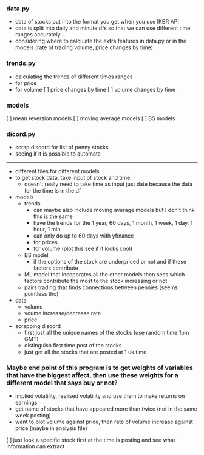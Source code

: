 ### data.py
- data of stocks put into the format you get when you use IKBR API
- data is split into daily and minute dfs so that we can use different time ranges accurately
- considering where to calculate the extra features in data.py or in the models (rate of trading volume, price changes by time)

### trends.py
- calculating the trends of different times ranges
- for price
- for volume
[ ] price changes by time
[ ] volume changes by time

### models
[ ] mean reversion models
[ ] moving average models
[ ] BS models

### dicord.py
- scrap discord for list of penny stocks
- seeing if it is possible to automate

---

- different files for different models
- to get stock data, take input of stock and time
    - doesn't really need to take time as input just date because the data for the time is in the df
- models
    - trends
        - can maybe also include moving average models but I don't think this is the same
        - have the trends for the 1 year, 60 days, 1 month, 1 week, 1 day, 1 hour, 1 min
        - can only do up to 60 days with yfinance
        - for prices
        - for volume (plot this see if it looks cool)
    - BS model
        - if the options of the stock are underpriced or not and if these factors contribute 
    - ML model that incoporates all the other models then sees which factors contribute the most to the stock increasing or not
    - pairs trading that finds connections between pennies (seems pointless tho)
- data
    - volume 
    - voume increase/decrease rate
    - price
- scrapping discord
    - first just all the unique names of the stocks (use random time 1pm GMT)
    - distinguish first time post of the stocks
    - just get all the stocks that are posted at 1 uk time
### Maybe end point of this program is to get weights of variables that have the biggest affect, then use these weights for a different model that says buy or not?

- implied volatility, realised volatility and use them to make returns on earnings
- get name of stocks that have appeared more than twice (not in the same week posting)
- want to plot volume against price, then rate of volume increase against price (maybe in analysis file)

[ ] just look a specific stock first at the time is posting and see what information can extract
